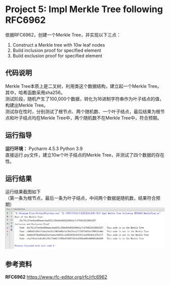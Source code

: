 # Project 5: Impl Merkle Tree following RFC6962
依据RFC6962，创建一个Merkle Tree，并实现以下三点：  
1. Construct a Merkle tree with 10w leaf nodes
2. Build inclusion proof for specified element
3. Build exclusion proof for specified element

## 代码说明
Merkle Tree本质上是二叉树，利用类这个数据结构，建立起一个Merkle Tree。其中，哈希函数采用sha256。  
测试阶段，随机产生了100,000个数据，转化为16进制字符串作为叶子结点的值，构建出Merkle Tree。  
测试存在性时，分别测试了根节点、两个随机数、一个叶子结点，最后结果为根节点和叶子结点均在Merkle Tree中，两个随机数不在Merkle Tree中，符合预期。

## 运行指导
**运行环境：** Pycharm 4.5.3 Python 3.9  
直接运行.py文件，建立10w个叶子结点的Merkle Tree，并测试了四个数据的存在性。  

## 运行结果
运行结果截图如下  
（第一条为根节点，最后一条为叶子结点，中间两个数据是随机数，结果符合预期）
![image](https://github.com/fyl01/course-project/blob/main/MerkleTree/result1.png)

## 参考资料
**RFC6962** https://www.rfc-editor.org/rfc/rfc6962
